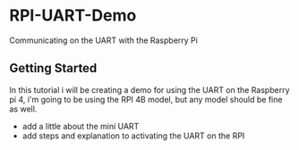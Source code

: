 # RPI-UART-Demo
Communicating on the UART with the Raspberry Pi
## Getting Started

In this tutorial i will be creating a demo for using the UART on the Raspberry pi 4, i'm going to be using the RPI 4B model, but any model should be fine as well.

* add a little about the mini UART
* add steps and explanation to activating the UART on the RPI 
